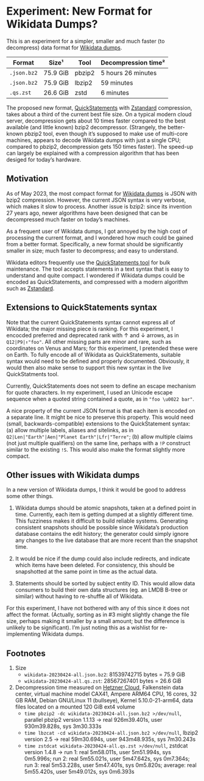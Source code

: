 # Experiment: New Format for Wikidata Dumps?

This is an experiment for a simpler, smaller and much faster (to decompress)
data format for [Wikidata dumps](https://www.wikidata.org/wiki/Wikidata:Database_download).

| Format      |     Size¹ | Tool   |   Decompression time² |
|-------------|-----------|--------|-----------------------|
| `.json.bz2` |  75.9 GiB | pbzip2 |    5 hours 26 minutes |
| `.json.bz2` |  75.9 GiB | lbzip2 |            59 minutes |
| `.qs.zst`   |  26.6 GiB | zstd   |             6 minutes |


The proposed new format,
[QuickStatements](https://www.wikidata.org/wiki/Help:QuickStatements)
with [Zstandard](https://en.wikipedia.org/wiki/Zstd) compression,
takes about a third of the current best file size. On a typical modern
cloud server, decompression gets about 10 times faster compared to the
best available (and little known) bzip2 decompressor. (Strangely, the
better-known pbzip2 tool, even though it’s supposed to make use of
multi-core machines, appears to decode Wikidata dumps with just a
single CPU; compared to pbzip2, decompression gets 150 times
faster). The speed-up can largely be explained with a compression
algorithm that has been desiged for today’s hardware.


## Motivation

As of May 2023, the most compact format for [Wikidata
dumps](https://dumps.wikimedia.org/wikidatawiki/entities/20230424/) is
JSON with bzip2 compression.  However, the current JSON syntax is very
verbose, which makes it slow to process. Another issue is bzip2: since
its invention 27 years ago, newer algorithms have been designed that
can be decompressed much faster on today’s machines.

As a frequent user of Wikidata dumps, I got annoyed by the high cost of
processing the current format, and I wondered how much could be gained
from a better format. Specifically, a new format should be significantly
smaller in size; much faster to decompress; and easy to understand.

Wikidata editors frequently use the [QuickStatements
tool](https://www.wikidata.org/wiki/Help:QuickStatements) for bulk
maintenance. The tool accepts statements in a text syntax that is easy
to understand and quite compact. I wondered if Wikidata dumps could be
encoded as QuickStatements, and compressed with a modern algorithm
such as [Zstandard](https://en.wikipedia.org/wiki/Zstd).


## Extensions to QuickStatements syntax

Note that the current QuickStatements syntax cannot express all of
Wikidata; the major missing piece is ranking. For this experiment, I
encocded preferred and deprecated rank with ↑ and ↓ arrows, as in
`Q12|P9|↑"foo"`. All other missing parts are minor and rare, such as
coordinates on Venus and Mars; for this experiment, I pretended these
were on Earth. To fully encode all of Wikidata as QuickStatements,
suitable syntax would need to be defined and properly documented.
Obviously, it would then also make sense to support this new syntax
in the live QuickStatments tool.

Currently, QuickStatements does not seem to define an escape mechanism
for quote characters. In my experiment, I used an Unicode escape sequence
when a quoted string contained a quote, as in `"foo \u0022 bar"`.

A nice property of the current JSON format is that each item is encoded
on a separate line. It might be nice to preserve this property. This would
need (small, backwards-compatible) extensions to the QuickStatement syntax:
(a) allow multiple labels, aliases
and sitelinks, as in `Q2|Len|"Earth"|Aen|"Planet Earth"|Lfr|"Terre"`;
(b) allow multiple claims (not just multiple qualifiers) on the same
line, perhaps with a `!P` construct similar to the existing `!S`.
This would also make the format slightly more compact.

## Other issues with Wikidata dumps

In a new version of Wikidata dumps, I think it would be good to
address some other things.

1. Wikidata dumps should be atomic snapshots, taken at a defined point
in time. Currently, each item is getting dumped at a slightly different
time. This fuzziness makes it difficult to build reliable systems.
Generating consistent snapshots should be possible since Wikidata’s
production database contains the edit history; the generator could simply
ignore any changes to the live database that are more recent than
the snapshot time.

2. It would be nice if the dump could also include redirects, and indicate
which items have been deleted. For consistency, this should be snapshotted
at the same point in time as the actual data.

3. Statements should be sorted by subject entity ID. This would
allow data consumers to build their own data structures (eg. an LMDB
B-tree or similar) without having to re-shuffle all of Wikidata.

For this experiment, I have not bothered with any of this since it does
not affect the format. (Actually, sorting as in #3 might slightly
change the file size, perhaps making it smaller by a small amount;
but the difference is unlikely to be significant). I’m just noting this
as a wishlist for re-implementing Wikidata dumps.


## Footnotes

1. Size
    * `wikidata-20230424-all.json.bz2`: 81539742715 bytes = 75.9 GiB
	* `wikidata-20230424-all.qs.zst`: 28567267401 bytes = 26.6 GiB
2. Decompression time measured on [Hetzner Cloud](https://www.hetzner.com/cloud), Falkenstein data center, virtual machine model CAX41, Ampere ARM64 CPU, 16 cores, 32 GB RAM, Debian GNU/Linux 11 (bullseye), Kernel 5.10.0-21-arm64, data files located on a mounted 120 GiB ext4 volume
    * `time pbzip2 -dc wikidata-20230424-all.json.bz2 >/dev/null`, parallel pbzip2 version 1.1.13 → real 926m39.401s, user 930m39.828s, sys 3m30.333s
	* `time lbzcat -cd wikidata-20230424-all.json.bz2 >/dev/null`, lbzip2 version 2.5 → real 59m30.694s, user 943m48.935s, sys 7m30.243s
    * `time zstdcat wikidata-20230424-all.qs.zst >/dev/null`, zstdcat version 1.4.8 → run 1: real 5m58.011s, user 5m51.994s, sys 0m5.996s;
	run 2: real 5m55.021s, user 5m47.642s, sys 0m7.364s;
	run 3: real 5m53.228s, user 5m47.401s, sys 0m5.820s;
	average: real 5m55.420s, user 5m49.012s, sys 0m6.393s
